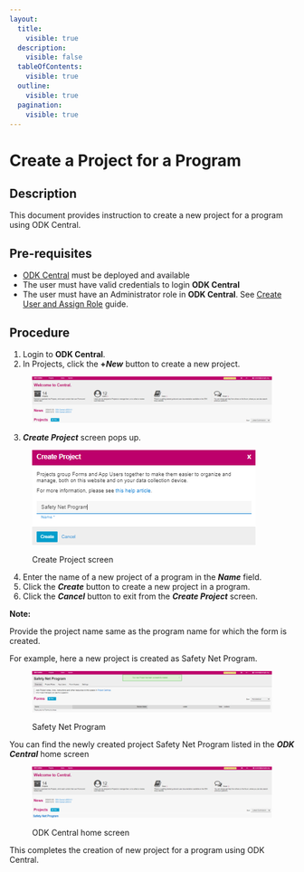 ```yaml
---
layout:
  title:
    visible: true
  description:
    visible: false
  tableOfContents:
    visible: true
  outline:
    visible: true
  pagination:
    visible: true
---
```


# Create a Project for a Program

## Description

This document provides instruction to create a new project for a program using ODK Central.

## Pre-requisites

* [ODK Central](https://docs.getodk.org/central-intro/) must be deployed and available
* The user must have valid credentials to login **ODK Central**
* The user must have an Administrator role in **ODK Central**. See [Create User and Assign Role](../../../pbms/features/administration/role-based-access-control/user-guides/assign-roles-to-users.md) guide.

## Procedure

1. Login to **ODK Central**.
2. In Projects, click the **+**_**New**_ button to create a new project.

<figure><img src="../../../.gitbook/assets/project-new-button.png" alt=""><figcaption></figcaption></figure>

3. _**Create Project**_ screen pops up.

<figure><img src="../../../.gitbook/assets/image (27).png" alt=""><figcaption><p>Create Project screen</p></figcaption></figure>

4. Enter the name of a new project of a program in the _**Name**_ field.
5. Click the _**Create**_ button to create a new project in a program.
6. Click the _**Cancel**_ button to exit from the _**Create Project**_ screen.

**Note:**

Provide the project name same as the program name for which the form is created.

For example, here a new project is created as Safety Net Program.

<figure><img src="../../../.gitbook/assets/safety-net-program (1).png" alt=""><figcaption><p>Safety Net Program</p></figcaption></figure>

You can find the newly created project Safety Net Program listed in the _**ODK Central**_ home screen

<figure><img src="../../../.gitbook/assets/safety-net-program-under-project.png" alt=""><figcaption><p>ODK Central home screen</p></figcaption></figure>

This completes the creation of new project for a program using ODK Central.
